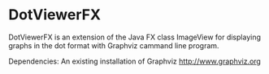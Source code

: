 DotViewerFX
===========
DotViewerFX is an extension of the Java FX class ImageView for displaying graphs in the dot format with Graphviz cammand line program. 

Dependencies:
An existing installation of Graphviz
http://www.graphviz.org
